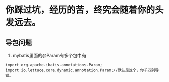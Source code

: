 # 你踩过坑，经历的苦，终究会随着你的头发远去。

## 导包问题
1. mybatis里面的@Param有多个包中有
```
import org.apache.ibatis.annotations.Param;
import io.lettuce.core.dynamic.annotation.Param;//默认是这个，你千万别导错。
```